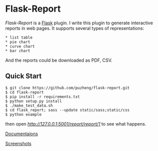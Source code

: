 Flask-Report
============

*Flask-Report* is a [Flask](flask.pooco.org) plugin. I write this plugin to generate interactive reports in web pages. It supports several types of representations:
    
    * list table 
    * pie chart
    * curve chart
    * bar chart

And the reports could be downloaded as PDF, CSV.


Quick Start
-----------

```
$ git clone https://github.com/puzheng/flask-report.git
$ cd flask-report
$ pip install -r requirements.txt
$ python setup.py install
$ ./make_test_data.sh
$ cd flask_report; sass --update static/sass;static/css
$ python example
```
then open *http://127.0.0.1:5001/report/report/1* to see what happens.


[Documentaions](https://puzheng.github.io/flask-report)

[Screenshots](https://puzheng.github.io/flask-report/screenshots.html)
